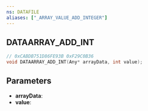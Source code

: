 ```yaml
---
ns: DATAFILE
aliases: ["_ARRAY_VALUE_ADD_INTEGER"]
---
```

## DATAARRAY_ADD_INT

```c
// 0xCABDB751D86FE93B 0xF29C0B36
void DATAARRAY_ADD_INT(Any* arrayData, int value);
```


## Parameters
* **arrayData**: 
* **value**: 

